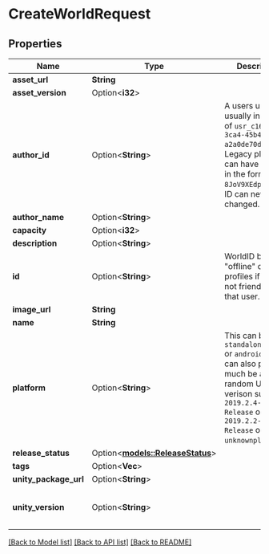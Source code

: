 # CreateWorldRequest

## Properties

Name | Type | Description | Notes
------------ | ------------- | ------------- | -------------
**asset_url** | **String** |  | 
**asset_version** | Option<**i32**> |  | [optional]
**author_id** | Option<**String**> | A users unique ID, usually in the form of `usr_c1644b5b-3ca4-45b4-97c6-a2a0de70d469`. Legacy players can have old IDs in the form of `8JoV9XEdpo`. The ID can never be changed. | [optional]
**author_name** | Option<**String**> |  | [optional]
**capacity** | Option<**i32**> |  | [optional]
**description** | Option<**String**> |  | [optional]
**id** | Option<**String**> | WorldID be \"offline\" on User profiles if you are not friends with that user. | [optional]
**image_url** | **String** |  | 
**name** | **String** |  | 
**platform** | Option<**String**> | This can be `standalonewindows` or `android`, but can also pretty much be any random Unity verison such as `2019.2.4-801-Release` or `2019.2.2-772-Release` or even `unknownplatform`. | [optional]
**release_status** | Option<[**models::ReleaseStatus**](ReleaseStatus.md)> |  | [optional]
**tags** | Option<**Vec<String>**> |   | [optional]
**unity_package_url** | Option<**String**> |  | [optional]
**unity_version** | Option<**String**> |  | [optional][default to 5.3.4p1]

[[Back to Model list]](../README.md#documentation-for-models) [[Back to API list]](../README.md#documentation-for-api-endpoints) [[Back to README]](../README.md)


